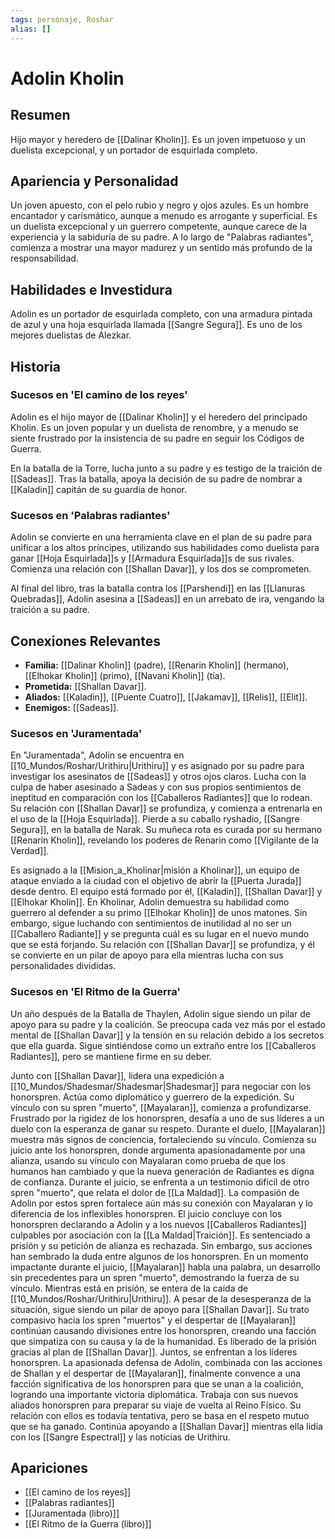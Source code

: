 ```yaml
---
tags: personaje, Roshar
alias: []
---
```


# Adolin Kholin

## Resumen
Hijo mayor y heredero de [[Dalinar Kholin]]. Es un joven impetuoso y un duelista excepcional, y un portador de esquirlada completo.

## Apariencia y Personalidad
Un joven apuesto, con el pelo rubio y negro y ojos azules. Es un hombre encantador y carismático, aunque a menudo es arrogante y superficial. Es un duelista excepcional y un guerrero competente, aunque carece de la experiencia y la sabiduría de su padre. A lo largo de "Palabras radiantes", comienza a mostrar una mayor madurez y un sentido más profundo de la responsabilidad.

## Habilidades e Investidura
Adolin es un portador de esquirlada completo, con una armadura pintada de azul y una hoja esquirlada llamada [[Sangre Segura]]. Es uno de los mejores duelistas de Alezkar.

## Historia
### Sucesos en 'El camino de los reyes'
Adolin es el hijo mayor de [[Dalinar Kholin]] y el heredero del principado Kholin. Es un joven popular y un duelista de renombre, y a menudo se siente frustrado por la insistencia de su padre en seguir los Códigos de Guerra.

En la batalla de la Torre, lucha junto a su padre y es testigo de la traición de [[Sadeas]]. Tras la batalla, apoya la decisión de su padre de nombrar a [[Kaladin]] capitán de su guardia de honor.

### Sucesos en 'Palabras radiantes'
Adolin se convierte en una herramienta clave en el plan de su padre para unificar a los altos príncipes, utilizando sus habilidades como duelista para ganar [[Hoja Esquirlada]]s y [[Armadura Esquirlada]]s de sus rivales. Comienza una relación con [[Shallan Davar]], y los dos se comprometen.

Al final del libro, tras la batalla contra los [[Parshendi]] en las [[Llanuras Quebradas]], Adolin asesina a [[Sadeas]] en un arrebato de ira, vengando la traición a su padre.

## Conexiones Relevantes
* **Familia:** [[Dalinar Kholin]] (padre), [[Renarin Kholin]] (hermano), [[Elhokar Kholin]] (primo), [[Navani Kholin]] (tía).
* **Prometida:** [[Shallan Davar]].
* **Aliados:** [[Kaladin]], [[Puente Cuatro]], [[Jakamav]], [[Relis]], [[Elit]].
* **Enemigos:** [[Sadeas]].

### Sucesos en 'Juramentada'
En "Juramentada", Adolin se encuentra en [[10_Mundos/Roshar/Urithiru|Urithiru]] y es asignado por su padre para investigar los asesinatos de [[Sadeas]] y otros ojos claros. Lucha con la culpa de haber asesinado a Sadeas y con sus propios sentimientos de ineptitud en comparación con los [[Caballeros Radiantes]] que lo rodean. Su relación con [[Shallan Davar]] se profundiza, y comienza a entrenarla en el uso de la [[Hoja Esquirlada]]. Pierde a su caballo ryshadio, [[Sangre Segura]], en la batalla de Narak. Su muñeca rota es curada por su hermano [[Renarin Kholin]], revelando los poderes de Renarin como [[Vigilante de la Verdad]].

Es asignado a la [[Mision_a_Kholinar|misión a Kholinar]], un equipo de ataque enviado a la ciudad con el objetivo de abrir la [[Puerta Jurada]] desde dentro. El equipo está formado por él, [[Kaladin]], [[Shallan Davar]] y [[Elhokar Kholin]]. En Kholinar, Adolin demuestra su habilidad como guerrero al defender a su primo [[Elhokar Kholin]] de unos matones. Sin embargo, sigue luchando con sentimientos de inutilidad al no ser un [[Caballero Radiante]] y se pregunta cuál es su lugar en el nuevo mundo que se está forjando. Su relación con [[Shallan Davar]] se profundiza, y él se convierte en un pilar de apoyo para ella mientras lucha con sus personalidades divididas.

### Sucesos en 'El Ritmo de la Guerra'
Un año después de la Batalla de Thaylen, Adolin sigue siendo un pilar de apoyo para su padre y la coalición. Se preocupa cada vez más por el estado mental de [[Shallan Davar]] y la tensión en su relación debido a los secretos que ella guarda. Sigue sintiéndose como un extraño entre los [[Caballeros Radiantes]], pero se mantiene firme en su deber.

Junto con [[Shallan Davar]], lidera una expedición a [[10_Mundos/Shadesmar/Shadesmar|Shadesmar]] para negociar con los honorspren. Actúa como diplomático y guerrero de la expedición. Su vínculo con su spren "muerto", [[Mayalaran]], comienza a profundizarse. Frustrado por la rigidez de los honorspren, desafía a uno de sus líderes a un duelo con la esperanza de ganar su respeto. Durante el duelo, [[Mayalaran]] muestra más signos de conciencia, fortaleciendo su vínculo. Comienza su juicio ante los honorspren, donde argumenta apasionadamente por una alianza, usando su vínculo con Mayalaran como prueba de que los humanos han cambiado y que la nueva generación de Radiantes es digna de confianza. Durante el juicio, se enfrenta a un testimonio difícil de otro spren "muerto", que relata el dolor de [[La Maldad]]. La compasión de Adolin por estos spren fortalece aún más su conexión con Mayalaran y lo diferencia de los inflexibles honorspren. El juicio concluye con los honorspren declarando a Adolin y a los nuevos [[Caballeros Radiantes]] culpables por asociación con la [[La Maldad|Traición]]. Es sentenciado a prisión y su petición de alianza es rechazada. Sin embargo, sus acciones han sembrado la duda entre algunos de los honorspren. En un momento impactante durante el juicio, [[Mayalaran]] habla una palabra, un desarrollo sin precedentes para un spren "muerto", demostrando la fuerza de su vínculo. Mientras está en prisión, se entera de la caída de [[10_Mundos/Roshar/Urithiru|Urithiru]]. A pesar de la desesperanza de la situación, sigue siendo un pilar de apoyo para [[Shallan Davar]]. Su trato compasivo hacia los spren "muertos" y el despertar de [[Mayalaran]] continúan causando divisiones entre los honorspren, creando una facción que simpatiza con su causa y la de la humanidad. Es liberado de la prisión gracias al plan de [[Shallan Davar]]. Juntos, se enfrentan a los líderes honorspren. La apasionada defensa de Adolin, combinada con las acciones de Shallan y el despertar de [[Mayalaran]], finalmente convence a una facción significativa de los honorspren para que se unan a la coalición, logrando una importante victoria diplomática. Trabaja con sus nuevos aliados honorspren para preparar su viaje de vuelta al Reino Físico. Su relación con ellos es todavía tentativa, pero se basa en el respeto mutuo que se ha ganado. Continúa apoyando a [[Shallan Davar]] mientras ella lidia con los [[Sangre Espectral]] y las noticias de Urithiru.

## Apariciones
* [[El camino de los reyes]]
* [[Palabras radiantes]]
* [[Juramentada (libro)]]
* [[El Ritmo de la Guerra (libro)]]